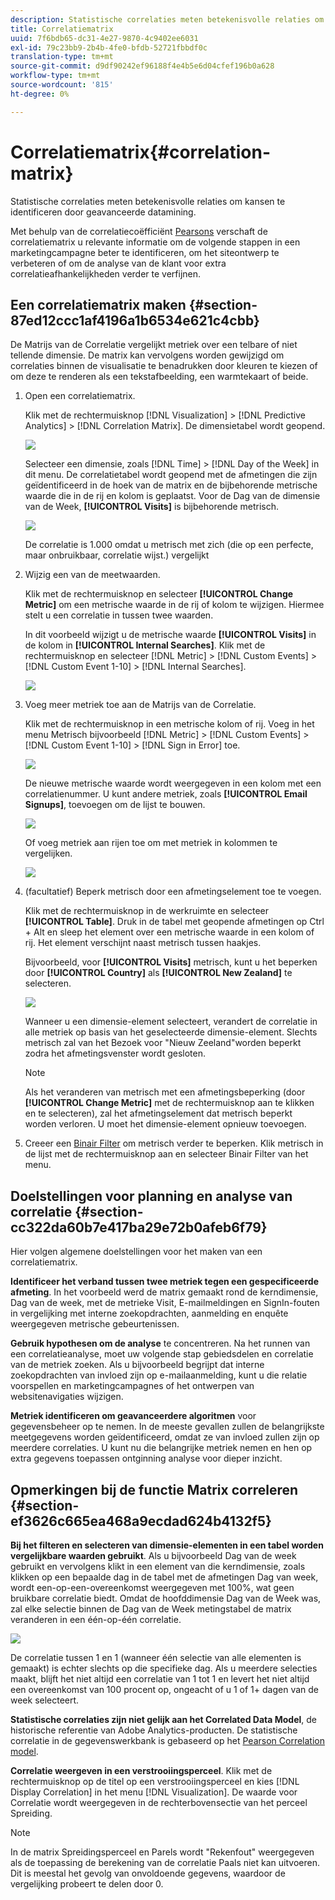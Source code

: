 ```yaml
---
description: Statistische correlaties meten betekenisvolle relaties om kansen te identificeren door geavanceerde datamining.
title: Correlatiematrix
uuid: 7f6bdb65-dc31-4e27-9870-4c9402ee6031
exl-id: 79c23bb9-2b4b-4fe0-bfdb-52721fbbdf0c
translation-type: tm+mt
source-git-commit: d9df90242ef96188f4e4b5e6d04cfef196b0a628
workflow-type: tm+mt
source-wordcount: '815'
ht-degree: 0%

---
```


# Correlatiematrix{#correlation-matrix}

Statistische correlaties meten betekenisvolle relaties om kansen te identificeren door geavanceerde datamining.

Met behulp van de correlatiecoëfficiënt [Pearsons](../../../../home/c-get-started/c-analysis-vis/c-correlation-analysis/c-correlation-pearsons.md#concept-5996cb8c89fd4df5b47b7318e7a1d29c) verschaft de correlatiematrix u relevante informatie om de volgende stappen in een marketingcampagne beter te identificeren, om het siteontwerp te verbeteren of om de analyse van de klant voor extra correlatieafhankelijkheden verder te verfijnen.

## Een correlatiematrix maken {#section-87ed12ccc1af4196a1b6534e621c4cbb}

De Matrijs van de Correlatie vergelijkt metriek over een telbare of niet tellende dimensie. De matrix kan vervolgens worden gewijzigd om correlaties binnen de visualisatie te benadrukken door kleuren te kiezen of om deze te renderen als een tekstafbeelding, een warmtekaart of beide.

1. Open een correlatiematrix.

   Klik met de rechtermuisknop [!DNL Visualization] > [!DNL Predictive Analytics] > [!DNL Correlation Matrix]. De dimensietabel wordt geopend.

   ![](assets/correlation_matrix_2.png)

   Selecteer een dimensie, zoals [!DNL Time] > [!DNL Day of the Week] in dit menu. De correlatietabel wordt geopend met de afmetingen die zijn geïdentificeerd in de hoek van de matrix en de bijbehorende metrische waarde die in de rij en kolom is geplaatst. Voor de Dag van de dimensie van de Week, **[!UICONTROL Visits]** is bijbehorende metrisch.

   ![](assets/correlation_matrix_1.png)

   De correlatie is 1.000 omdat u metrisch met zich (die op een perfecte, maar onbruikbaar, correlatie wijst.) vergelijkt

1. Wijzig een van de meetwaarden.

   Klik met de rechtermuisknop en selecteer **[!UICONTROL Change Metric]** om een metrische waarde in de rij of kolom te wijzigen. Hiermee stelt u een correlatie in tussen twee waarden.

   In dit voorbeeld wijzigt u de metrische waarde **[!UICONTROL Visits]** in de kolom in **[!UICONTROL Internal Searches]**. Klik met de rechtermuisknop en selecteer [!DNL Metric] > [!DNL Custom Events] > [!DNL Custom Event 1-10] > [!DNL Internal Searches].

   ![](assets/correlation_matrix_change_metric.png)

1. Voeg meer metriek toe aan de Matrijs van de Correlatie.

   Klik met de rechtermuisknop in een metrische kolom of rij. Voeg in het menu Metrisch bijvoorbeeld [!DNL Metric] > [!DNL Custom Events] > [!DNL Custom Event 1-10] > [!DNL Sign in Error] toe.

   ![](assets/correlation_matrix_11.png)

   De nieuwe metrische waarde wordt weergegeven in een kolom met een correlatienummer. U kunt andere metriek, zoals **[!UICONTROL Email Signups]**, toevoegen om de lijst te bouwen.

   ![](assets/correlation_matrix_6.png)

   Of voeg metriek aan rijen toe om met metriek in kolommen te vergelijken.

   ![](assets/correlation_matrix_add_metric.png)

1. (facultatief) Beperk metrisch door een afmetingselement toe te voegen.

   Klik met de rechtermuisknop in de werkruimte en selecteer **[!UICONTROL Table]**. Druk in de tabel met geopende afmetingen op Ctrl + Alt en sleep het element over een metrische waarde in een kolom of rij. Het element verschijnt naast metrisch tussen haakjes.

   Bijvoorbeeld, voor **[!UICONTROL Visits]** metrisch, kunt u het beperken door **[!UICONTROL Country]** als **[!UICONTROL New Zealand]** te selecteren.

   ![](assets/correlation_matrix_dim_element.png)

   Wanneer u een dimensie-element selecteert, verandert de correlatie in alle metriek op basis van het geselecteerde dimensie-element. Slechts metrisch zal van het Bezoek voor &quot;Nieuw Zeeland&quot;worden beperkt zodra het afmetingsvenster wordt gesloten.

   >[!NOTE]
   >
   >Als het veranderen van metrisch met een afmetingsbeperking (door **[!UICONTROL Change Metric]** met de rechtermuisknop aan te klikken en te selecteren), zal het afmetingselement dat metrisch beperkt worden verloren. U moet het dimensie-element opnieuw toevoegen.

1. Creeer een [Binair Filter](../../../../home/c-get-started/c-analysis-vis/c-correlation-analysis/c-correlation-binary-filter.md#concept-24e1daff43c540f69019f236976da31c) om metrisch verder te beperken. Klik metrisch in de lijst met de rechtermuisknop aan en selecteer Binair Filter van het menu.

## Doelstellingen voor planning en analyse van correlatie {#section-cc322da60b7e417ba29e72b0afeb6f79}

Hier volgen algemene doelstellingen voor het maken van een correlatiematrix.

**Identificeer het verband tussen twee metriek tegen een gespecificeerde afmeting**. In het voorbeeld werd de matrix gemaakt rond de kerndimensie, Dag van de week, met de metrieke Visit, E-mailmeldingen en SignIn-fouten in vergelijking met interne zoekopdrachten, aanmelding en enquête weergegeven metrische gebeurtenissen.

**Gebruik hypothesen om de analyse** te concentreren. Na het runnen van een correlatieanalyse, moet uw volgende stap gebiedsdelen en correlatie van de metriek zoeken. Als u bijvoorbeeld begrijpt dat interne zoekopdrachten van invloed zijn op e-mailaanmelding, kunt u die relatie voorspellen en marketingcampagnes of het ontwerpen van websitenavigaties wijzigen.

**Metriek identificeren om geavanceerdere algoritmen** voor gegevensbeheer op te nemen. In de meeste gevallen zullen de belangrijkste meetgegevens worden geïdentificeerd, omdat ze van invloed zullen zijn op meerdere correlaties. U kunt nu die belangrijke metriek nemen en hen op extra gegevens toepassen ontginning analyse voor dieper inzicht.

## Opmerkingen bij de functie Matrix correleren {#section-ef3626c665ea468a9ecdad624b4132f5}

**Bij het filteren en selecteren van dimensie-elementen in een tabel worden vergelijkbare waarden gebruikt**. Als u bijvoorbeeld Dag van de week gebruikt en vervolgens klikt in een element van die kerndimensie, zoals klikken op een bepaalde dag in de tabel met de afmetingen Dag van week, wordt een-op-een-overeenkomst weergegeven met 100%, wat geen bruikbare correlatie biedt. Omdat de hoofddimensie Dag van de Week was, zal elke selectie binnen de Dag van de Week metingstabel de matrix veranderen in een één-op-één correlatie.

![](assets/correlation_matrix_10.png)

De correlatie tussen 1 en 1 (wanneer één selectie van alle elementen is gemaakt) is echter slechts op die specifieke dag. Als u meerdere selecties maakt, blijft het niet altijd een correlatie van 1 tot 1 en levert het niet altijd een overeenkomst van 100 procent op, ongeacht of u 1 of 1+ dagen van de week selecteert.

**Statistische correlaties zijn niet gelijk aan het Correlated Data Model**, de historische referentie van Adobe Analytics-producten. De statistische correlatie in de gegevenswerkbank is gebaseerd op het [Pearson Correlation model](../../../../home/c-get-started/c-analysis-vis/c-correlation-analysis/c-correlation-pearsons.md#concept-5996cb8c89fd4df5b47b7318e7a1d29c).

**Correlatie weergeven in een verstrooiingsperceel**. Klik met de rechtermuisknop op de titel op een verstrooiingsperceel en kies [!DNL Display Correlation] in het menu [!DNL Visualization]. De waarde voor Correlatie wordt weergegeven in de rechterbovensectie van het perceel Spreiding.

>[!NOTE]
>
>In de matrix Spreidingsperceel en Parels wordt &quot;Rekenfout&quot; weergegeven als de toepassing de berekening van de correlatie Paals niet kan uitvoeren. Dit is meestal het gevolg van onvoldoende gegevens, waardoor de vergelijking probeert te delen door 0.
